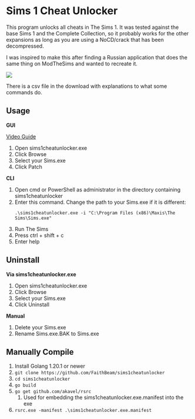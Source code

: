 # Sims 1 Cheat Unlocker

This program unlocks all cheats in The Sims 1. It was tested against the base Sims 1 and the Complete
Collection, so it probably works for the other expansions as long as you are using a NoCD/crack that has been
decompressed.

I was inspired to make this after finding a Russian application that does the same thing on ModTheSims and wanted to
recreate it.

![](https://i.imgur.com/x98PqGl.jpg)

There is a csv file in the download with explanations to what some commands do.

## Usage

**GUI**

[Video Guide](https://www.youtube.com/watch?v=eocyNaSjlUk)

1. Open sims1cheatunlocker.exe
2. Click Browse
3. Select your Sims.exe
4. Click Patch

**CLI**

1. Open cmd or PowerShell as administrator in the directory containing sims1cheatunlocker
2. Enter this command. Change the path to your Sims.exe if it is different:
    ```
    .\sims1cheatunlocker.exe -i "C:\Program Files (x86)\Maxis\The Sims\Sims.exe"
    ```
3. Run The Sims
4. Press ctrl + shift + c
5. Enter help 

## Uninstall

**Via sims1cheatunlocker.exe**

1. Open sims1cheatunlocker.exe
2. Click Browse
3. Select your Sims.exe
4. Click Uninstall

**Manual**

1. Delete your Sims.exe
2. Rename Sims.exe.BAK to Sims.exe

## Manually Compile

1. Install Golang 1.20.1 or newer
2. ```git clone https://github.com/FaithBeam/sims1cheatunlocker```
3. ```cd sims1cheatunlocker```
4. ```go build```
5. ```go get github.com/akavel/rsrc``` 
   1. Used for embedding the sims1cheatunlocker.exe.manifest into the exe
6. ```rsrc.exe -manifest .\sims1cheatunlocker.exe.manifest```
   
